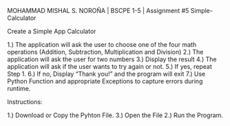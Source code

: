 MOHAMMAD MISHAL S. NOROÑA | BSCPE 1-5 | Assignment #5
Simple-Calculator

Create a Simple App Calculator

  1.) The application will ask the user to choose one of the four math operations (Addition, Subtraction, Multiplication and Division)
  2.) The application will ask the user for two numbers
  3.) Display the result
  4.) The application will ask if the user wants to try again or not.
  5.) If yes, repeat Step 1.
  6.) If no, Display “Thank you!” and the program will exit 
  7.) Use Python Function and appropriate Exceptions to capture errors during runtime.

Instructions:

  1.) Download or Copy the Pyhton File.
  3.) Open the File
  2.) Run the Program.
